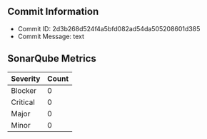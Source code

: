 ## Commit Information
- Commit ID: 2d3b268d524f4a5bfd082ad54da505208601d385
- Commit Message: text
## SonarQube Metrics
| Severity | Count |
|----------|-------|
| Blocker  | 0 |
| Critical | 0 |
| Major    | 0 |
| Minor    | 0 |
